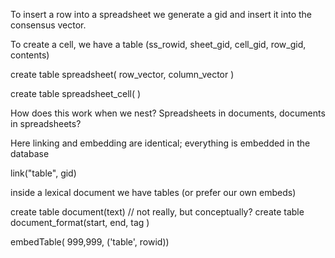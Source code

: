 

To insert a row into a spreadsheet we generate a gid and insert it into the consensus vector. 

To create a cell, we have a table 
(ss_rowid, sheet_gid, cell_gid, row_gid, contents)

create table spreadsheet( row_vector, column_vector )

create table spreadsheet_cell( )


How does this work when we nest? Spreadsheets in documents, documents in spreadsheets?

Here linking and embedding are identical; everything is embedded in the database

link("table", gid)

inside a lexical document we have tables (or prefer our own embeds)

create table document(text)
// not really, but conceptually?
create table document_format(start, end, tag )

embedTable( 999,999, ('table', rowid))

